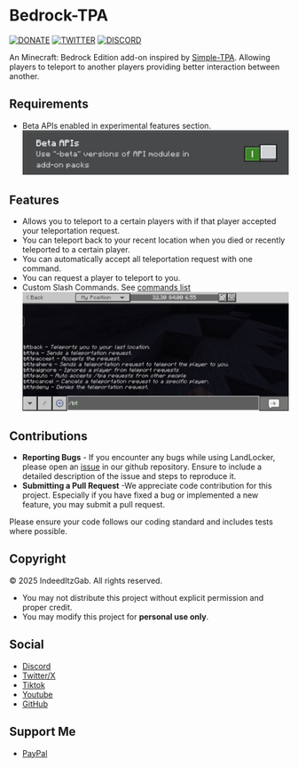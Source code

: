 # Bedrock-TPA
[![DONATE](https://img.shields.io/badge/Donate-PayPal-green.svg)](https://www.paypal.me/GabrielBondoc09)
[![TWITTER](https://img.shields.io/twitter/follow/IndeedItzGab)](https://x.com/IndeedItzGab?t=UL3bhR8CksHJSWn89duhuA&s=09)
[![DISCORD](https://badgen.net/badge/icon/discord?icon=discord&label)](https://discord.gg/23vG3Np6AH)

An Minecraft: Bedrock Edition add-on inspired by [Simple-TPA](https://www.spigotmc.org/resources/simple-tpa.64270/). Allowing players to teleport to another players providing better interaction between another.

## Requirements
- Beta APIs enabled in experimental features section.
![beta_api](docs/images/beta_apis.jpg)

## Features
- Allows you to teleport to a certain players with if that player accepted your teleportation request.
- You can teleport back to your recent location when you died or recently teleported to a certain player.
- You can automatically accept all teleportation request with one command.
- You can request a player to teleport to you.
- Custom Slash Commands. See [commands list](docs/COMMANDS.md)
![Commands Example](docs/images/commands.jpg)

## Contributions
- **Reporting Bugs** - If you encounter any bugs while using LandLocker, please open an [issue](https://github.com/IndeedItzGab/BedrockTeams/issues/new) in our github repository. Ensure to include a detailed description of the issue and steps to reproduce it.
- **Submitting a Pull Request** -We appreciate code contribution for this project. Especially if you have fixed a bug or implemented a new feature, you may submit a pull request.

Please ensure your code follows our coding standard and includes tests where possible.

## Copyright
© 2025 IndeedItzGab. All rights reserved.
- You may not distribute this project without explicit permission and proper credit.
- You may modify this project for **personal use only**.

## Social
- [Discord](https://discord.gg/4TceQdswpW)
- [Twitter/X](https://x.com/IndeedItzGab?t=mVb6cc54QfokUthzfjZrXQ&s=09)
- [Tiktok](https://www.tiktok.com/@indeeditzgab?_t=ZS-8wILO97Irf6&_r=1)
- [Youtube](https://youtube.com/@indeeditzgab?si=aTD1oMnwc6g6NS9L)
- [GitHub](https://github.com/IndeedItzGab)

## Support Me
- [PayPal](https://www.paypal.me/GabrielBondoc09)
